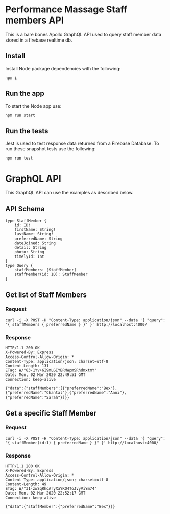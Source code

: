 # Performance Massage Staff members API
This is a bare bones Apollo GraphQL API used to query staff member data stored in a firebase realtime db.

## Install
Install Node package dependencies with the following:

    npm i

## Run the app
To start the Node app use:

    npm run start

## Run the tests
Jest is used to test response data returned from a Firebase Database. To run these snapshot tests use the following:

    npm run test

# GraphQL API

This GraphQL API can use the examples as described below.

## API Schema

    type StaffMember {
        id: ID!
        firstName: String!
        lastName: String!
        preferredName: String
        dateJoined: String
        detail: String
        photo: String
        timelyId: Int
    }
    type Query {
        staffMembers: [StaffMember]
        staffMember(id: ID): StaffMember
    }

## Get list of Staff Members

### Request

    curl -i -X POST -H "Content-Type: application/json" --data '{ "query": "{ staffMembers { preferredName } }" }' http://localhost:4000/

### Response

    HTTP/1.1 200 OK
    X-Powered-By: Express
    Access-Control-Allow-Origin: *
    Content-Type: application/json; charset=utf-8
    Content-Length: 131
    ETag: W/"83-1Yv+6I9mLGIYBRMWpmSRhdmxtmY"
    Date: Mon, 02 Mar 2020 22:49:51 GMT
    Connection: keep-alive

    {"data":{"staffMembers":[{"preferredName":"Bex"},{"preferredName":"Chantal"},{"preferredName":"Anni"},{"preferredName":"Sarah"}]}}

## Get a specific Staff Member

### Request

    curl -i -X POST -H "Content-Type: application/json" --data '{ "query": "{ staffMember(id:1) { preferredName } }" }' http://localhost:4000/

### Response

    HTTP/1.1 200 OK
    X-Powered-By: Express
    Access-Control-Allow-Origin: *
    Content-Type: application/json; charset=utf-8
    Content-Length: 49
    ETag: W/"31-zwSqRhqAryXaYKO4ToJvyViYm74"
    Date: Mon, 02 Mar 2020 22:52:17 GMT
    Connection: keep-alive

    {"data":{"staffMember":{"preferredName":"Bex"}}}
